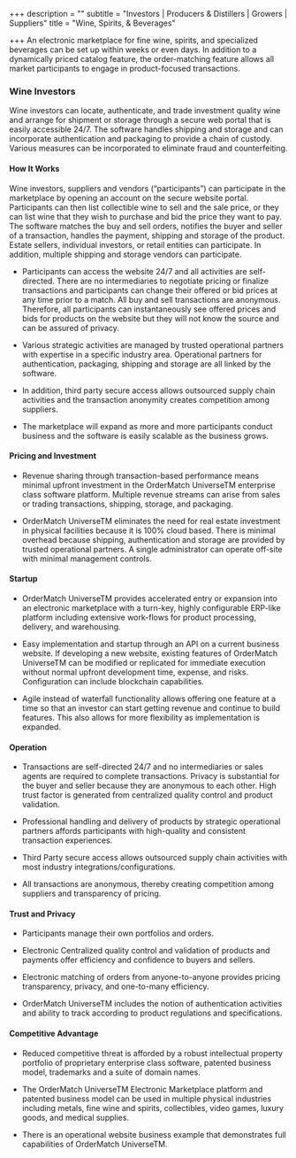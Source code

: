 +++
description = ""
subtitle = "Investors | Producers & Distillers | Growers | Suppliers"
title = "Wine, Spirits, & Beverages"

+++
An electronic marketplace for fine wine, spirits, and specialized beverages can be set up within weeks or even days. In addition to a dynamically priced catalog feature, the order-matching feature allows all market participants to engage in product-focused transactions.

### Wine Investors

Wine investors can locate, authenticate, and trade investment quality wine and arrange for shipment or storage through a secure web portal that is easily accessible 24/7. The software handles shipping and storage and can incorporate authentication and packaging to provide a chain of custody. Various measures can be incorporated to eliminate fraud and counterfeiting.

#### How It Works

Wine investors, suppliers and vendors (“participants”) can participate in the marketplace by opening an account on the secure website portal. Participants can then list collectible wine to sell and the sale price, or they can list wine that they wish to purchase and bid the price they want to pay. The software matches the buy and sell orders, notifies the buyer and seller of a transaction, handles the payment, shipping and storage of the product. Estate sellers, individual investors, or retail entities can participate. In addition, multiple shipping and storage vendors can participate.

* Participants can access the website 24/7 and all activities are self-directed. There are no intermediaries to negotiate pricing or finalize transactions and participants can change their offered or bid prices at any time prior to a match. All buy and sell transactions are anonymous. Therefore, all participants can instantaneously see offered prices and bids for products on the website but they will not know the source and can be assured of privacy.


* Various strategic activities are managed by trusted operational partners with expertise in a specific industry area. Operational partners for authentication, packaging, shipping and storage are all linked by the software.


* In addition, third party secure access allows outsourced supply chain activities and the transaction anonymity creates competition among suppliers.


* The marketplace will expand as more and more participants conduct business and the software is easily scalable as the business grows.

#### Pricing and Investment

* Revenue sharing through transaction-based performance means minimal upfront investment in the OrderMatch UniverseTM enterprise class software platform. Multiple revenue streams can arise from sales or trading transactions, shipping, storage, and packaging.


* OrderMatch UniverseTM eliminates the need for real estate investment in physical facilities because it is 100% cloud based. There is minimal overhead because shipping, authentication and storage are provided by trusted operational partners. A single administrator can operate off-site with minimal management controls.

#### Startup

* OrderMatch UniverseTM provides accelerated entry or expansion into an electronic marketplace with a turn-key, highly configurable ERP-like platform including extensive work-flows for product processing, delivery, and warehousing.


* Easy implementation and startup through an API on a current business website. If developing a new website, existing features of OrderMatch UniverseTM can be modified or replicated for immediate execution without normal upfront development time, expense, and risks. Configuration can include blockchain capabilities.


* Agile instead of waterfall functionality allows offering one feature at a time so that an investor can start getting revenue and continue to build features. This also allows for more flexibility as implementation is expanded.

#### Operation

* Transactions are self-directed 24/7 and no intermediaries or sales agents are required to complete transactions. Privacy is substantial for the buyer and seller because they are anonymous to each other. High trust factor is generated from centralized quality control and product validation.


* Professional handling and delivery of products by strategic operational partners affords participants with high-quality and consistent transaction experiences.


* Third Party secure access allows outsourced supply chain activities with most industry integrations/configurations. 


* All transactions are anonymous, thereby creating competition among suppliers and transparency of pricing.

#### Trust and Privacy

* Participants manage their own portfolios and orders.


* Electronic Centralized quality control and validation of products and payments offer efficiency and confidence to buyers and sellers.


* Electronic matching of orders from anyone-to-anyone provides pricing transparency, privacy, and one-to-many efficiency.


* OrderMatch UniverseTM includes the notion of authentication activities and ability to track according to product regulations and specifications.

#### Competitive Advantage

* Reduced competitive threat is afforded by a robust intellectual property portfolio of proprietary enterprise class software, patented business model, trademarks and a suite of domain names.


* The OrderMatch UniverseTM Electronic Marketplace platform and patented business model can be used in multiple physical industries including metals, fine wine and spirits, collectibles, video games, luxury goods, and medical supplies.


* There is an operational website business example that demonstrates full capabilities of OrderMatch UniverseTM.